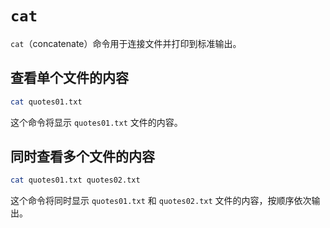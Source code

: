 
# `cat`

`cat`（concatenate）命令用于连接文件并打印到标准输出。

## 查看单个文件的内容

```bash
cat quotes01.txt
```

这个命令将显示 `quotes01.txt` 文件的内容。

## 同时查看多个文件的内容

```bash
cat quotes01.txt quotes02.txt
```

这个命令将同时显示 `quotes01.txt` 和 `quotes02.txt` 文件的内容，按顺序依次输出。

